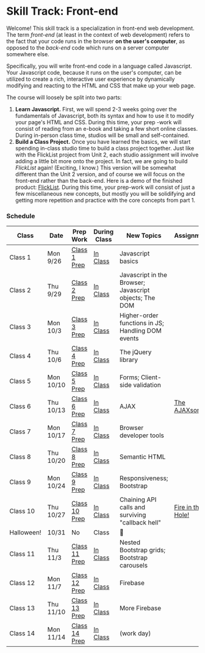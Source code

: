 # Skill Track: Front-end

Welcome! This skill track is a specialization in front-end web development. The term *front-end* (at least in the context of web development) refers to the fact that your code runs in the browser **on the user's computer**, as opposed to the *back-end* code which runs on a server computer somewhere else.

Specifically, you will write front-end code in a language called Javascript. Your Javascript code, because it runs on the user's computer, can be utilized to create a rich, interactive user experience by dynamically modifying and reacting to the HTML and CSS that make up your web page.

The course will loosely be split into two parts:
1. **Learn Javascript.** First, we will spend 2-3 weeks going over the fundamentals of Javascript, both its syntax and how to use it to modify your page's HTML and CSS. During this time, your prep -work will consist of reading from an e-book and taking a few short online classes. During in-person class time, studios will be small and self-contained.
2. **Build a Class Project.** Once you have learned the basics, we will start spending in-class studio time to build a class project together. Just like with the FlickList project from Unit 2, each studio assignment will involve adding a little bit more onto the project. In fact, we are going to build *FlickList* again! (Exciting, I know.) This version will be somewhat different than the Unit 2 version, and of course we will focus on the front-end rather than the back-end. Here is a demo of the finished product: [FlickList][flicklist-demo]. During this time, your prep-work will consist of just a few miscellaneous new concepts, but mostly you will be solidifying and getting more repetition and practice with the core concepts from part 1.


### Schedule

Class | Date | Prep Work | During Class | New Topics | Assignment | Assignment Due
|-----|------|-----------|--------------|------------|------------|---------------|
Class 1 | Mon 9/26 | [Class 1 Prep](./materials/class1-prep) | [In Class](./materials/class1) | Javascript basics | | | 
Class 2 | Thu 9/29 | [Class 2 Prep](./materials/class2-prep) | [In Class](./materials/class2) | Javascript in the Browser; Javascript objects; The DOM | | |
Class 3 | Mon 10/3 | [Class 3 Prep](./materials/class3-prep) | [In Class](./materials/class3) | Higher-order functions in JS; Handling DOM events | | |
Class 4 | Thu 10/6 | [Class 4 Prep](./materials/class4-prep) | [In Class](./materials/class4) | The jQuery library | | |
Class 5 | Mon 10/10 | [Class 5 Prep](./materials/class5-prep) | [In Class](./materials/class5) | Forms; Client-side validation | | |
Class 6 | Thu 10/13 | [Class 6 Prep](./materials/class6-prep) | [In Class](./materials/class6) | AJAX | [The AJAXson 5][ajaxson-5] | |
Class 7 | Mon 10/17 | [Class 7 Prep](./materials/class7-prep) | [In Class](./materials/class7) | Browser developer tools | | |
Class 8 | Thu 10/20 | [Class 8 Prep](./materials/class8-prep) | [In Class](./materials/class8) | Semantic HTML | | | |
Class 9 | Mon 10/24 | [Class 9 Prep](./materials/class9-prep) | [In Class](./materials/class9) | Responsiveness; Bootstrap | | [The AJAXson 5][ajaxson-5]
Class 10 | Thu 10/27 | [Class 10 Prep](./materials/class10-prep) | [In Class](./materials/class10) | Chaining API calls and surviving "callback hell" | [Fire in the Hole!][fire-in-the-hole] |
Halloween! | 10/31 | No | Class | :ghost: | | |
Class 11 | Thu 11/3 | [Class 11 Prep](./materials/class11-prep) | [In Class](./materials/class11) | Nested Bootstrap grids; Bootstrap carousels | | |
Class 12 | Mon 11/7 | [Class 12 Prep](./materials/class12-prep) | [In Class](./materials/class12) | Firebase | | |
Class 13 | Thu 11/10 | [Class 13 Prep](./materials/class13-prep) | [In Class](./materials/class13) | More Firebase | | |
Class 14 | Mon 11/14 | [Class 14 Prep](./materials/class14-prep) | [In Class](./materials/class14) | (work day) | | [Fire in the Hole!][fire-in-the-hole]



[flicklist-demo]: http://education.launchcode.org/flicklist
[ajaxson-5]: ./materials/assignments/ajaxson5
[fire-in-the-hole]: ./materials/assignments/fire-in-the-hole
